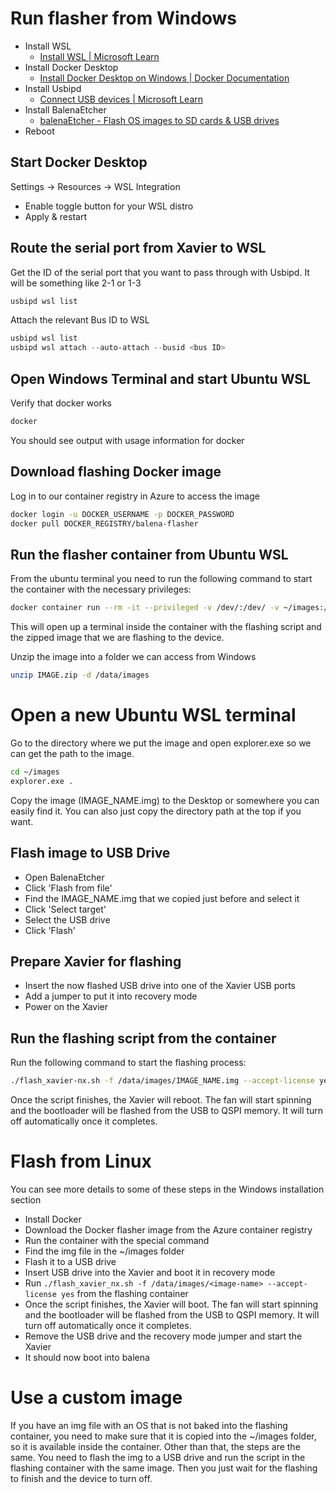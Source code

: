 # Run flasher from Windows
- Install WSL
	- [Install WSL | Microsoft Learn](https://learn.microsoft.com/en-us/windows/wsl/install)
- Install Docker Desktop
	- [Install Docker Desktop on Windows | Docker Documentation](https://docs.docker.com/desktop/install/windows-install/)
- Install Usbipd
	- [Connect USB devices | Microsoft Learn](https://learn.microsoft.com/en-us/windows/wsl/connect-usb)
- Install BalenaEtcher
	- [balenaEtcher - Flash OS images to SD cards & USB drives](https://etcher.balena.io/#download-etcher)
- Reboot

## Start Docker Desktop
Settings -> Resources -> WSL Integration 
- Enable toggle button for your WSL distro
- Apply & restart
## Route the serial port from Xavier to WSL
Get the ID of the serial port that you want to pass through with Usbipd. It will be something like 2-1 or 1-3
``` Powershell
usbipd wsl list
```
Attach the relevant Bus ID to WSL
``` Powershell
usbipd wsl list
usbipd wsl attach --auto-attach --busid <bus ID>
```

## Open Windows Terminal and start Ubuntu WSL
Verify that docker works
``` bash
docker
```
You should see output with usage information for docker
## Download flashing Docker image
Log in to our container registry in Azure to access the image
``` bash 
docker login -u DOCKER_USERNAME -p DOCKER_PASSWORD
docker pull DOCKER_REGISTRY/balena-flasher
```
## Run the flasher container from Ubuntu WSL
From the ubuntu terminal you need to run the following command to start the container with the necessary privileges:
``` bash
docker container run --rm -it --privileged -v /dev/:/dev/ -v ~/images:/data/images DOCKER_REGISTRY/balena-flasher:latest /bin/bash
```
This will open up a terminal inside the container with the flashing script and the zipped image that we are flashing to the device.

Unzip the image into a folder we can access from Windows
``` bash
unzip IMAGE.zip -d /data/images
```
# Open a new Ubuntu WSL terminal
Go to the directory where we put the image and open explorer.exe so we can get the path to the image.
``` bash
cd ~/images
explorer.exe .
```
Copy the image (IMAGE_NAME.img) to the Desktop or somewhere you can easily find it. You can also just copy the directory path at the top if you want.
## Flash image to USB Drive
- Open BalenaEtcher
- Click 'Flash from file'
- Find the IMAGE_NAME.img that we copied just before and select it
- Click 'Select target'
- Select the USB drive
- Click 'Flash'

## Prepare Xavier for flashing
- Insert the now flashed USB drive into one of the Xavier USB ports
- Add a jumper to put it into recovery mode
- Power on the Xavier

## Run the flashing script from the container
Run the following command to start the flashing process:
``` bash
./flash_xavier-nx.sh -f /data/images/IMAGE_NAME.img --accept-license yes
```

Once the script finishes, the Xavier will reboot. The fan will start spinning and the bootloader will be flashed from the USB to QSPI memory. It will turn off automatically once it completes. 

# Flash from Linux
You can see more details to some of these steps in the Windows installation section

- Install Docker
- Download the Docker flasher image from the Azure container registry
- Run the container with the special command
- Find the img file in the ~/images folder
- Flash it to a USB drive
- Insert USB drive into the Xavier and boot it in recovery mode
- Run `./flash_xavier_nx.sh -f /data/images/<image-name> --accept-license yes` from the flashing container
- Once the script finishes, the Xavier will boot. The fan will start spinning and the bootloader will be flashed from the USB to QSPI memory. It will turn off automatically once it completes. 
- Remove the USB drive and the recovery mode jumper and start the Xavier
- It should now boot into balena

# Use a custom image 
If you have an img file with an OS that is not baked into the flashing container, you need to make sure that it is copied into the ~/images folder, so it is available inside the container. Other than that, the steps are the same. You need to flash the img to a USB drive and run the script in the flashing container with the same image. Then you just wait for the flashing to finish and the device to turn off.
